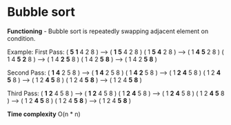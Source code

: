 # Bubble sort

**Functioning** - Bubble sort is repeatedly swapping adjacent element on condition.

Example:
First Pass:
( **5** **1** 4 2 8 ) –> ( **1** **5** 4 2 8 )
( 1 **5** **4** 2 8 ) –> ( 1 **4** **5** 2 8 )
( 1 4 **5** **2** 8 ) –> ( 1 4 **2** **5** 8 )
( 1 4 2 **5** **8** ) –> ( 1 4 2 **5** **8** )

Second Pass:
( **1** **4** 2 5 8 ) –> ( **1** **4** 2 5 8 )
( 1 **4** **2** 5 8 ) –> ( 1 **2** **4** 5 8 )
( 1 2 **4** **5** 8 ) –> ( 1 2 **4** **5** 8 )
( 1 2 4 **5** **8** ) –> ( 1 2 4 **5** **8** )

Third Pass:
( **1** **2** 4 5 8 ) –> ( **1** **2** 4 5 8 )
( 1 **2** **4** 5 8 ) –> ( 1 **2** **4** 5 8 )
( 1 2 **4** **5** 8 ) –> ( 1 2 **4** **5** 8 )
( 1 2 4 **5** **8** ) –> ( 1 2 4 **5** **8** )

**Time complexity** O(n \* n)
